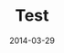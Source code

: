 ---
title: "Test"
date: "2014-03-29"
description: "This should be a more useful description"
categories:
    - "hugo"
    - "fun"
    - "test"
---